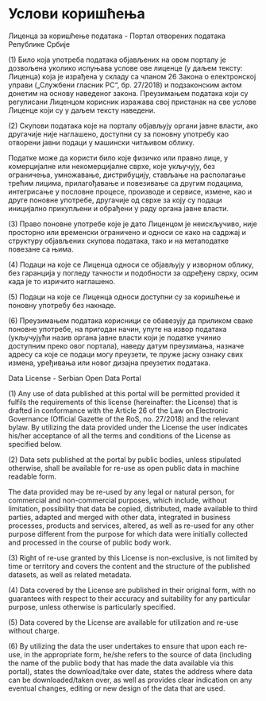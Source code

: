 
Услови коришћења
================

Лиценца за коришћење података - Портал отворених података Републике Србије

(1) Било која употреба података објављених на овом порталу је дозвољена уколико испуњава услове ове лиценце (у даљем тексту: Лиценца) која је израђена у складу са чланом 26 Закона о електронској управи („Службени гласник РС“, бр. 27/2018) и подзаконским актом донетим на основу наведеног закона. Преузимањем података који су регулисани Лиценцом корисник изражава свој пристанак на све услове Лиценце који су у даљем тексту наведени.

(2) Скупови података које на порталу објављују органи јавне власти, ако другачије није наглашено, доступни су за поновну употребу као отворени јавни подаци у машински читљивом облику.

Податке може да користи било које физичко или правно лице, у комерцијалне или некомерцијалне сврхе, које укључују, без ограничења, умножавање, дистрибуцију, стављање на располагање трећим лицима, прилагођавање и повезивање са другим подацима, интегрисање у пословне процесе, производе и сервисе, измене, као и друге поновне употребе, другачије од сврхе за коју су подаци иницијално прикупљени и обрађени у раду органа јавне власти.

(3) Право поновне употребе које је дато Лиценцом је неискључиво, није просторно или временски ограничено и односи се како на садржај и структуру објављених скупова података, тако и на метаподатке повезане са њима.

(4) Подаци на које се Лиценца односи се објављују у изворном облику, без гаранција у погледу тачности и подобности за одређену сврху, осим када је то изричито наглашено.

(5) Подаци на које се Лиценца односи доступни су за коришћење и поновну употребу без накнаде.

(6) Преузимањем података корисници се обавезују да приликом сваке поновне употребе, на пригодан начин, упуте на извор података (укључујући назив органа јавне власти који је податке учинио доступним преко овог портала), наведу датум преузимања, назначе адресу са које се подаци могу преузети, те пруже јасну ознаку свих измена, уређивања или новог дизајна преузетих података.

Data License - Serbian Open Data Portal

(1) Any use of data published at this portal will be permitted provided it fulfils the requirements of this license (hereinafter: the License) that is drafted in conformance with the Article 26 of the Law on Electronic Governance (Official Gazette of the RoS, no. 27/2018) and the relevant bylaw. By utilizing the data provided under the License the user indicates his/her acceptance of all the terms and conditions of the License as specified below.

(2) Data sets published at the portal by public bodies, unless stipulated otherwise, shall be available for re-use as open public data in machine readable form.

The data provided may be re-used by any legal or natural person, for commercial and non-commercial purposes, which include, without limitation, possibility that data be copied, distributed, made available to third parties, adapted and merged with other data, integrated in business processes, products and services, altered, as well as re-used for any other purpose different from the purpose for which data were initially collected and processed in the course of public body work.

(3) Right of re-use granted by this License is non-exclusive, is not limited by time or territory and covers the content and the structure of the published datasets, as well as related metadata.

(4) Data covered by the License are published in their original form, with no guarantees with respect to their accuracy and suitability for any particular purpose, unless otherwise is particularly specified.

(5) Data covered by the License are available for utilization and re-use without charge.

(6) By utilizing the data the user undertakes to ensure that upon each re-use, in the appropriate form, he/she refers to the source of data (including the name of the public body that has made the data available via this portal), states the download/take over date, states the address where data can be downloaded/taken over, as well as provides clear indication on any eventual changes, editing or new design of the data that are used.


